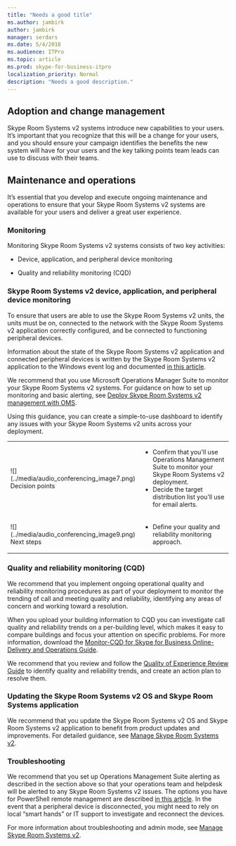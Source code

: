 ```yaml
---
title: "Needs a good title"
ms.author: jambirk
author: jambirk
manager: serdars
ms.date: 5/4/2018
ms.audience: ITPro
ms.topic: article
ms.prod: skype-for-business-itpro
localization_priority: Normal
description: "Needs a good description."
---
```


## Adoption and change management 

Skype Room Systems v2 systems introduce new capabilities to your users. It’s important that you recognize that this will be a change for your users, and you should ensure your campaign identifies the benefits the new system will have for your users and the key talking points team leads can use to discuss with their teams. 

## Maintenance and operations 

It’s essential that you develop and execute ongoing maintenance and operations to ensure that your Skype Room Systems v2 systems are available for your users and deliver a great user experience. 

### Monitoring 

Monitoring Skype Room Systems v2 systems consists of two key activities:

-  Device, application, and peripheral device monitoring

-  Quality and reliability monitoring (CQD)

### Skype Room Systems v2 device, application, and peripheral device monitoring

To ensure that users are able to use the Skype Room Systems v2 units, the units must be on, connected to the network with the Skype Room Systems v2 application correctly configured, and be connected to functioning peripheral devices. 

Information about the state of the Skype Room Systems v2 application and connected peripheral devices is written by the Skype Room Systems v2 application to the Windows event log and documented [in this article](https://docs.microsoft.com/en-us/skypeforbusiness/manage/skype-room-systems-v2/oms#understand-the-log-entries). 

We recommend that you use Microsoft Operations Manager Suite to monitor your Skype Room Systems v2 systems. For guidance on how to set up monitoring and basic alerting, see [Deploy Skype Room Systems v2 management with OMS](https://docs.microsoft.com/en-us/skypeforbusiness/deploy/deploy-clients/with-oms). 

Using this guidance, you can create a simple-to-use dashboard to identify any issues with your Skype Room Systems v2 units across your deployment. 

<table>
<tr><td>![](../media/audio_conferencing_image7.png) <br/>Decision points</td><td><ul><li>Confirm that you'll use Operations Management Suite to monitor your Skype Room Systems v2 deployment.</li><li>Decide the target distribution list you’ll use for email alerts.</li></ol></td></tr>
<tr><td>![](../media/audio_conferencing_image9.png)<br/>Next steps</td><td><ul><li>Define your quality and reliability monitoring approach.</li></ol></td></tr>
</table>

### Quality and reliability monitoring (CQD)

We recommend that you implement ongoing operational quality and reliability monitoring procedures as part of your deployment to monitor the trending of call and meeting quality and reliability, identifying any areas of concern and working toward a resolution. 

When you upload your building information to CQD you can investigate call quality and reliability trends on a per-building level, which makes it easy to compare buildings and focus your attention on specific problems. For more information, download the [Monitor-CQD for Skype for Business Online-Delivery and Operations Guide](https://myadvisor.fasttrack.microsoft.com/CloudVoice/Downloads?SelectedIDs=6_2_0_15). 

We recommend that you review and follow the [Quality of Experience Review Guide](https://aka.ms/qerguide) to identify quality and reliability trends, and create an action plan to resolve them. 

### Updating the Skype Room Systems v2 OS and Skype Room Systems application 

We recommend that you update the Skype Room Systems v2 OS and Skype Room Systems v2 application to benefit from product updates and improvements. For detailed guidance, see [Manage Skype Room Systems v2](https://docs.microsoft.com/en-us/skypeforbusiness/manage/skype-room-systems-v2/skype-room-systems-v2#software-updates). 

### Troubleshooting

We recommend that you set up Operations Management Suite alerting as described in the section above so that your operations team and helpdesk will be alerted to any Skype Room Systems v2 issues. The options you have for PowerShell remote management are described [in this article](https://docs.microsoft.com/en-us/skypeforbusiness/manage/skype-room-systems-v2/skype-room-systems-v2#remote-management-using-powershell). In the event that a peripheral device is disconnected, you might need to rely on local “smart hands” or IT support to investigate and reconnect the devices. 

For more information about troubleshooting and admin mode, see [Manage Skype Room Systems v2](https://docs.microsoft.com/en-us/skypeforbusiness/manage/skype-room-systems-v2/skype-room-systems-v2#admin-mode-and-device-management). 
